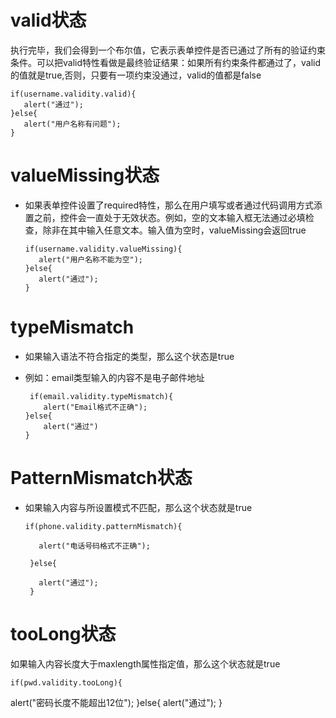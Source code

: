 # valid状态

 执行完毕，我们会得到一个布尔值，它表示表单控件是否已通过了所有的验证约束条件。可以把valid特性看做是最终验证结果：如果所有约束条件都通过了，valid的值就是true,否则，只要有一项约束没通过，valid的值都是false

    if(username.validity.valid){
       alert("通过");
    }else{
       alert("用户名称有问题");
    }

# valueMissing状态

 - 如果表单控件设置了required特性，那么在用户填写或者通过代码调用方式添置之前，控件会一直处于无效状态。例如，空的文本输入框无法通过必填检查，除非在其中输入任意文本。输入值为空时，valueMissing会返回true

       if(username.validity.valueMissing){
          alert("用户名称不能为空");
       }else{
          alert("通过");
       }

# typeMismatch

 - 如果输入语法不符合指定的类型，那么这个状态是true

 - 例如：email类型输入的内容不是电子邮件地址

        if(email.validity.typeMismatch){
           alert("Email格式不正确");
       }else{
           alert("通过")
       }

# PatternMismatch状态

 - 如果输入内容与所设置模式不匹配，那么这个状态就是true

       if(phone.validity.patternMismatch){

          alert("电话号码格式不正确");

        }else{
 
          alert("通过");
        }

# tooLong状态

如果输入内容长度大于maxlength属性指定值，那么这个状态就是true

    if(pwd.validity.tooLong){
  alert("密码长度不能超出12位");
}else{
  alert("通过");
}
